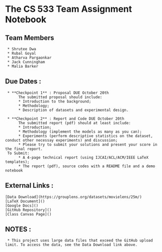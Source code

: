 # The CS 533 Team Assignment Notebook
## **Team Members**
     * Shrutee Dwa
     * Rubal Goyal
     * Atharva Pargaonkar
     * Jack Cunningham
     * Malia Barker

## **Due Dates** :

     * **Checkpoint 1** : Proposal DUE October 20th
          The submitted proposal should include:
          * Introduction to the background;
          * Methodology;
          * Description of datasets and experimental design.

     * **Checkpoint 2** : Report and Code DUE October 20th
          The submitted report (pdf) should at least include:
          * Introduction;
          * Methodology (implement the models as many as you can);
          * Experiments (perform descriptive statistics on the dataset, conduct other necessay experiments) and discussion;
          * Please try to submit your solutions and present your score in the final report.
     To Submit:
          * A 4-page technical report (using IJCAI/ACL/ACM/IEEE LaTeX templates);
          * The report (pdf), source codes with a README file and a demo notebook

## **External Links** :
    [Data Download](https://grouplens.org/datasets/movielens/25m/)
    [LaTeX Document]()
    [Google Docs]()
    [GitHub Repository]()
    [Class Canvas Page]()

## **NOTES** :
     * This project uses large data files that exceed the GitHub upload limit. To access the data, see the Data Download link above.